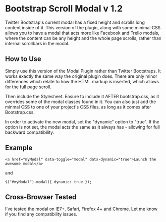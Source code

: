 Bootstrap Scroll Modal v 1.2
============================

Twitter Bootstrap's current modal has a fixed height and scrolls long content inside of it. This version of the plugin, along with some minimal CSS allows you to have a modal that acts more like Facebook and Trello modals, where the content can be any height and the whole page scrolls, rather than internal scrollbars in the modal.

How to Use
----------

Simply use this version of the Modal Plugin rather than Twitter Bootstraps. It works exactly the same way the original plugin does. There are only minor differences which relate to how the HTML markup is inserted, which allows for the full page scroll.

Then include the Stylesheet. Ensure to include it AFTER bootstrap.css, as it overrides some of the modal classes found in it. You can also just add the minmal CSS to one of your project's CSS files, as long as it comes after Bootstrap.css.

In order to activate the new modal, set the "dynamic" option to "true". If the option is not set, the modal acts the same as it always has - allowing for full backward compatibility.

Example
-------

`<a href="myModal" data-toggle="modal" data-dynamic="true">Launch the awesome modal</a>`

and 

`$("#myModal").modal({
  dynamic: true
});`

Cross-Browser Tested
--------------------

I've tested the modal on IE7+, Safari, Firefox 4+ and Chrome. Let me know if you find any compatibility issues.